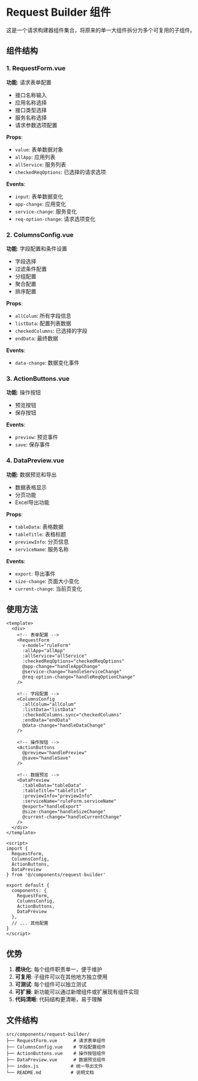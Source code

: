 # Request Builder 组件

这是一个请求构建器组件集合，将原来的单一大组件拆分为多个可复用的子组件。

## 组件结构

### 1. RequestForm.vue
**功能**: 请求表单配置
- 接口名称输入
- 应用名称选择
- 接口类型选择
- 服务名称选择
- 请求参数选项配置

**Props**:
- `value`: 表单数据对象
- `allApp`: 应用列表
- `allService`: 服务列表
- `checkedReqOptions`: 已选择的请求选项

**Events**:
- `input`: 表单数据变化
- `app-change`: 应用变化
- `service-change`: 服务变化
- `req-option-change`: 请求选项变化

### 2. ColumnsConfig.vue
**功能**: 字段配置和条件设置
- 字段选择
- 过滤条件配置
- 分组配置
- 聚合配置
- 排序配置

**Props**:
- `allColum`: 所有字段信息
- `listData`: 配置列表数据
- `checkedColumns`: 已选择的字段
- `endData`: 最终数据

**Events**:
- `data-change`: 数据变化事件

### 3. ActionButtons.vue
**功能**: 操作按钮
- 预览按钮
- 保存按钮

**Events**:
- `preview`: 预览事件
- `save`: 保存事件

### 4. DataPreview.vue
**功能**: 数据预览和导出
- 数据表格显示
- 分页功能
- Excel导出功能

**Props**:
- `tableData`: 表格数据
- `tableTitle`: 表格标题
- `previewInfo`: 分页信息
- `serviceName`: 服务名称

**Events**:
- `export`: 导出事件
- `size-change`: 页面大小变化
- `current-change`: 当前页变化

## 使用方法

```vue
<template>
  <div>
    <!-- 表单配置 -->
    <RequestForm
      v-model="ruleForm"
      :allApp="allApp"
      :allService="allService"
      :checkedReqOptions="checkedReqOptions"
      @app-change="handleAppChange"
      @service-change="handleServiceChange"
      @req-option-change="handleReqOptionChange"
    />

    <!-- 字段配置 -->
    <ColumnsConfig
      :allColum="allColum"
      :listData="listData"
      :checkedColumns.sync="checkedColumns"
      :endData="endData"
      @data-change="handleDataChange"
    />

    <!-- 操作按钮 -->
    <ActionButtons
      @preview="handlePreview"
      @save="handleSave"
    />

    <!-- 数据预览 -->
    <DataPreview
      :tableData="tableData"
      :tableTitle="tableTitle"
      :previewInfo="previewInfo"
      :serviceName="ruleForm.serviceName"
      @export="handleExport"
      @size-change="handleSizeChange"
      @current-change="handleCurrentChange"
    />
  </div>
</template>

<script>
import {
  RequestForm,
  ColumnsConfig,
  ActionButtons,
  DataPreview
} from '@/components/request-builder'

export default {
  components: {
    RequestForm,
    ColumnsConfig,
    ActionButtons,
    DataPreview
  },
  // ... 其他配置
}
</script>
```

## 优势

1. **模块化**: 每个组件职责单一，便于维护
2. **可复用**: 子组件可以在其他地方独立使用
3. **可测试**: 每个组件可以独立测试
4. **可扩展**: 新功能可以通过新增组件或扩展现有组件实现
5. **代码清晰**: 代码结构更清晰，易于理解

## 文件结构

```
src/components/request-builder/
├── RequestForm.vue      # 请求表单组件
├── ColumnsConfig.vue    # 字段配置组件
├── ActionButtons.vue    # 操作按钮组件
├── DataPreview.vue      # 数据预览组件
├── index.js            # 统一导出文件
└── README.md           # 说明文档
```